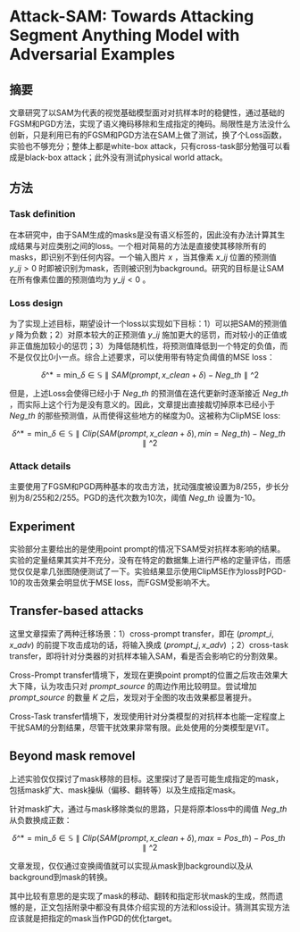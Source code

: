 # Attack-SAM: Towards Attacking Segment Anything Model with Adversarial Examples

## 摘要
文章研究了以SAM为代表的视觉基础模型面对对抗样本时的稳健性，通过基础的FGSM和PGD方法，实现了语义掩码移除和生成指定的掩码。局限性是方法没什么创新，只是利用已有的FGSM和PGD方法在SAM上做了测试，换了个Loss函数，实验也不够充分；整体上都是white-box attack，只有cross-task部分勉强可以看成是black-box attack；此外没有测试physical world attack。

## 方法
### Task definition
在本研究中，由于SAM生成的masks是没有语义标签的，因此没有办法计算其生成结果与对应类别之间的loss。一个相对简易的方法是直接使其移除所有的masks，即识别不到任何内容。一个输入图片 $x$ ，当其像素 $x\_{ij}$ 位置的预测值 $y\_{ij} > 0$ 时即被识别为mask，否则被识别为background。研究的目标是让SAM在所有像素位置的预测值均为 $y\_{ij} < 0$ 。

### Loss design
为了实现上述目标，期望设计一个loss以实现如下目标：1）可以把SAM的预测值 $y$ 降为负数；2）对原本较大的正预测值 $y\_{ij}$ 施加更大的惩罚，而对较小的正值或非正值施加较小的惩罚；3）为降低随机性，将预测值降低到一个特定的负值，而不是仅仅比0小一点。综合上述要求，可以使用带有特定负阈值的MSE loss：

$$ \delta\^{*} = \mathop{\text{min}}\_{\delta \in \mathbb{S}} \parallel SAM(prompt, x\_{clean} + \delta) - Neg\_{th} \parallel \^{2} $$

但是，上述Loss会使得已经小于 $Neg\_{th}$ 的预测值在迭代更新时逐渐接近 $Neg\_{th}$ ，而实际上这个行为是没有意义的。因此，文章提出直接裁切掉原本已经小于 $Neg\_{th}$ 的那些预测值，从而使得这些地方的梯度为0。这被称为ClipMSE loss:

$$ \delta\^{*} = \mathop{\text{min}}\_{\delta \in \mathbb{S}} \parallel Clip(SAM(prompt, x\_{clean} + \delta), min=Neg\_{th}) - Neg\_{th} \parallel \^{2} $$

### Attack details
主要使用了FGSM和PGD两种基本的攻击方法，扰动强度被设置为8/255，步长分别为8/255和2/255。PGD的迭代次数为10次，阈值 $Neg\_{th}$ 设置为-10。

## Experiment
实验部分主要给出的是使用point prompt的情况下SAM受对抗样本影响的结果。实验的定量结果其实并不充分，没有在特定的数据集上进行严格的定量评估，而感觉仅仅是拿几张图随便测试了一下。实验结果显示使用ClipMSE作为loss时PGD-10的攻击效果会明显优于MSE loss，而FGSM受影响不大。

## Transfer-based attacks
这里文章探索了两种迁移场景：1）cross-prompt transfer，即在 $(prompt\_{i}, x\_{adv})$ 的前提下攻击成功的话，将输入换成 $(prompt\_{j}, x\_{adv})$ ；2）cross-task transfer，即将针对分类器的对抗样本输入SAM，看是否会影响它的分割效果。

Cross-Prompt transfer情境下，发现在更换point prompt的位置之后攻击效果大大下降，认为攻击只对 $prompt\_{source}$ 的周边作用比较明显。尝试增加 $prompt\_{source}$ 的数量 $K$ 之后，发现对于全图的攻击效果都显著提升。

Cross-Task transfer情境下，发现使用针对分类模型的对抗样本也能一定程度上干扰SAM的分割结果，尽管干扰效果非常有限。此处使用的分类模型是ViT。

## Beyond mask removel
上述实验仅仅探讨了mask移除的目标。这里探讨了是否可能生成指定的mask，包括mask扩大、mask操纵（偏移、翻转等）以及生成指定mask。

针对mask扩大，通过与mask移除类似的思路，只是将原本loss中的阈值 $Neg\_{th}$ 从负数换成正数：

$$ \delta\^{*} = \mathop{\text{min}}\_{\delta \in \mathbb{S}} \parallel Clip(SAM(prompt, x\_{clean} + \delta), max=Pos\_{th}) - Pos\_{th} \parallel \^{2} $$

文章发现，仅仅通过变换阈值就可以实现从mask到background以及从background到mask的转换。

其中比较有意思的是实现了mask的移动、翻转和指定形状mask的生成，然而遗憾的是，正文包括附录中都没有具体介绍实现的方法和loss设计。猜测其实现方法应该就是把指定的mask当作PGD的优化target。
